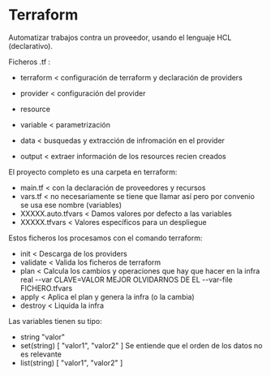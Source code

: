 # Terraform

Automatizar trabajos contra un proveedor, usando el lenguaje HCL (declarativo).

Ficheros .tf :
- terraform < configuración de terraform y declaración de providers
- provider  < configuración del provider
- resource  
- variable  < parametrización

- data      < busquedas y extracción de infromación en el provider
- output    < extraer información de los resources recien creados

El proyecto completo es una carpeta en terraform:
- main.tf < con la declaración de proveedores y recursos
- vars.tf < no necesariamente se tiene que llamar así pero por convenio se usa ese nombre (variables)
- XXXXX.auto.tfvars < Damos valores por defecto a las variables
- XXXXX.tfvars      < Valores específicos para un despliegue

Estos ficheros los procesamos con el comando terraform:
- init      < Descarga de los providers
- validate  < Valida los ficheros de terraform
- plan      < Calcula los cambios y operaciones que hay que hacer en la infra real
    --var CLAVE=VALOR           MEJOR OLVIDARNOS DE EL 
    --var-file FICHERO.tfvars
- apply     < Aplica el plan y genera la infra (o la cambia)
- destroy   < Liquida la infra
 
Las variables tienen su tipo:
- string                "valor"
- set(string)           [ "valor1", "valor2" ]          Se entiende que el orden de los datos no es relevante
- list(string)          [ "valor1", "valor2" ]